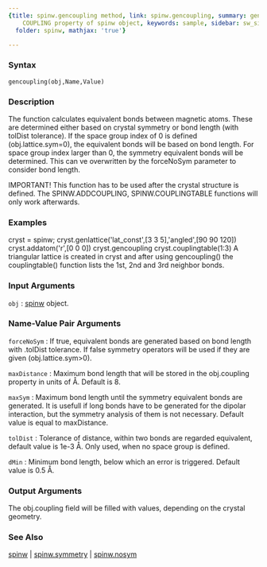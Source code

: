 ```yaml
---
{title: spinw.gencoupling method, link: spinw.gencoupling, summary: generates the
    COUPLING property of spinw object, keywords: sample, sidebar: sw_sidebar, permalink: spinw_gencoupling.html,
  folder: spinw, mathjax: 'true'}

---
```


### Syntax

`gencoupling(obj,Name,Value)`

### Description

The function calculates equivalent bonds between magnetic atoms. These
are determined either based on crystal symmetry or bond length (with
tolDist tolerance). If the space group index of 0 is defined
(obj.lattice.sym=0), the equivalent bonds will be based on bond length.
For space group index larger than 0, the symmetry equivalent bonds will
be determined. This can ve overwritten by the forceNoSym parameter to
consider bond length.
 
IMPORTANT!
  This function has to be used after the crystal structure is defined.
  The SPINW.ADDCOUPLING, SPINW.COUPLINGTABLE functions will only work
  afterwards.
 

### Examples

cryst = spinw;
cryst.genlattice('lat_const',[3 3 5],'angled',[90 90 120])
cryst.addatom('r',[0 0 0])
cryst.gencoupling
cryst.couplingtable(1:3)
A triangular lattice is created in cryst and after using gencoupling()
the couplingtable() function lists the 1st, 2nd and 3rd neighbor bonds.

### Input Arguments

`obj`
: [spinw](spinw.html) object.

### Name-Value Pair Arguments

`forceNoSym`
: If true, equivalent bonds are generated based on
  bond length with .tolDist tolerance. If false symmetry
  operators will be used if they are given
  (obj.lattice.sym>0).

`maxDistance`
: Maximum bond length that will be stored in the
  obj.coupling property in units of Å. Default is 8.

`maxSym`
: Maximum bond length until the symmetry equivalent bonds are
  generated. It is usefull if long bonds have to be generated
  for the dipolar interaction, but the symmetry analysis of
  them is not necessary. Default value is equal to
  maxDistance.

`tolDist`
: Tolerance of distance, within two bonds are regarded
  equivalent, default value is 1e-3 Å. Only used, when no
  space group is defined.

`dMin`
: Minimum bond length, below which an error is triggered.
  Default value is 0.5 Å.

### Output Arguments

The obj.coupling field will be filled with values, depending on the
crystal geometry.

### See Also

[spinw](spinw.html) \| [spinw.symmetry](spinw_symmetry.html) \| [spinw.nosym](spinw_nosym.html)

